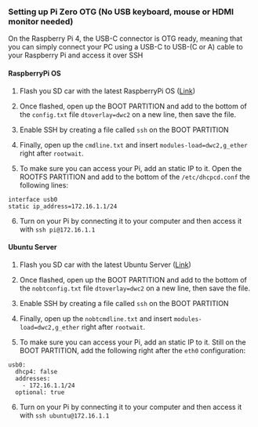 ### Setting up Pi Zero OTG (No USB keyboard, mouse or HDMI monitor needed)

On the Raspberry Pi 4, the USB-C connector is OTG ready, meaning that you can
simply connect your PC using a USB-C to USB-(C or A) cable to your Raspberry Pi
and access it over SSH

#### RaspberryPi OS

1. Flash you SD car with the latest RaspberryPi OS
   ([Link](https://www.raspberrypi.org/software/))

2. Once flashed, open up the BOOT PARTITION and add to the bottom of the
`config.txt` file `dtoverlay=dwc2` on a new line, then save the file.

3. Enable SSH by creating a file called `ssh` on the BOOT PARTITION

4. Finally, open up the `cmdline.txt` and insert `modules-load=dwc2,g_ether`
right after `rootwait`.

5. To make sure you can access your Pi, add an static IP to it. Open the ROOTFS
   PARTITION and add to the bottom of the `/etc/dhcpcd.conf` the following
   lines:

```text
interface usb0
static ip_address=172.16.1.1/24
```

6. Turn on your Pi by connecting it to your computer and then access it with
`ssh pi@172.16.1.1`

#### Ubuntu Server

1. Flash you SD car with the latest Ubuntu Server
   ([Link](https://ubuntu.com/download/raspberry-pi))

2. Once flashed, open up the BOOT PARTITION and add to the bottom of the
`nobtconfig.txt` file `dtoverlay=dwc2` on a new line, then save the file.

3. Enable SSH by creating a file called ``ssh`` on the BOOT PARTITION

4. Finally, open up the `nobtcmdline.txt` and insert `modules-load=dwc2,g_ether`
right after `rootwait`.

5. To make sure you can access your Pi, add an static IP to it. Still on the
   BOOT PARTITION, add the following right after the `eth0` configuration:

```text
usb0:
  dhcp4: false
  addresses:
    - 172.16.1.1/24
  optional: true
```

6. Turn on your Pi by connecting it to your computer and then access it with
   `ssh ubuntu@172.16.1.1`
